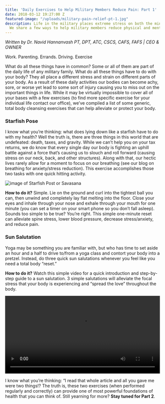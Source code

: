 ```yaml
---
title: 'Daily Exercises to Help Military Members Reduce Pain: Part 1'
date: 2018-03-12 19:27:00 Z
featured-image: "/uploads/military-pain-relief-pt-1.jpg"
description: Life in the military places extreme stress on both the mind and body.
  We share a few ways to help military members reduce physical and mental stress.
---
```


_Written by Dr. Navid Hannanvash PT, DPT, ATC, CSCS, CAFS, FAFS | CEO & OWNER_

Work. Parenting. Errands. Driving. Exercise

What do all these things have in common? Some or all of them are part of the daily life of any military family. What do all these things have to do with your body? They all place a different stress and strain on different parts of your body. As a result of these daily activities our bodies can become achy, sore, or worse yet lead to some sort of injury causing you to miss out on the important things in life. While it may be virtually impossible to cover all of your bases with a few exercises (to find more specific exercise for your individual life contact our office), we’ve compiled a list of some generic, total body cleansing exercises that can help alleviate or protect your body.

### Starfish Pose

I know what you’re thinking: what does lying down like a starfish have to do with my health? Well the truth is, there are three things in this world that are undefeated: death, taxes, and gravity. While we can’t help you on your tax returns, we do know that every single day our body is fighting an uphill battle against a force that’s causing us to slouch and roll forward (causing stress on our neck, back, and other structures). Along with that, our hectic lives rarely allow for a moment to focus on our breathing (see our blog on breathing for anxiety/stress reduction). This exercise accomplishes those two tasks with one quick hitting activity.

![image of Starfish Post or Savasana](/uploads/savasana.jpg "The Starfish Pose, aka Savasana")

**How to do it?** Simple. Lie on the ground and curl into the tightest ball you can, then unwind and completely lay flat melting into the floor. Close your eyes and inhale through your nose and exhale through your mouth for one minute (you can set a timer on your smart phone so you don’t fall asleep). Sounds too simple to be true? You’re right. This simple one-minute reset can alleviate spine stress, lower blood pressure, decrease stress/anxiety, and reduce pain.

### Sun Salutation

Yoga may be something you are familiar with, but who has time to set aside an hour and a half to drive to/from a yoga class and contort your body into a pretzel. Instead, do three quick sun salutations whenever you feel like you need a total body “reset.”

**How to do it?** Watch this simple video for a quick introduction and step-by-step guide to a sun salutation. 3 simple salutations will alleviate the focal stress that your body is experiencing and “spread the love” throughout the body.

<video width="400" style="width:100%" controls>
  <source src="/uploads/sun-salutation.mp4" type="video/mp4">
  Your browser does not support HTML5 video.
</video>

I know what you’re thinking: “I read that whole article and all you gave me were two things!? The truth is, these two exercises (when performed regularly and correctly) can provide one of most powerful foundations of health that you can think of. Still yearning for more? **Stay tuned for Part 2**.
